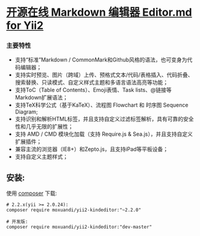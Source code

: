 [开源在线 Markdown 编辑器 Editor.md for Yii2](https://pandao.github.io/editor.md/)
================

### 主要特性

- 支持“标准”Markdown / CommonMark和Github风格的语法，也可变身为代码编辑器；
- 支持实时预览、图片（跨域）上传、预格式文本/代码/表格插入、代码折叠、搜索替换、只读模式、自定义样式主题和多语言语法高亮等功能；
- 支持ToC（Table of Contents）、Emoji表情、Task lists、@链接等Markdown扩展语法；
- 支持TeX科学公式（基于KaTeX）、流程图 Flowchart 和 时序图 Sequence Diagram;
- 支持识别和解析HTML标签，并且支持自定义过滤标签解析，具有可靠的安全性和几乎无限的扩展性；
- 支持 AMD / CMD 模块化加载（支持 Require.js & Sea.js），并且支持自定义扩展插件；
- 兼容主流的浏览器（IE8+）和Zepto.js，且支持iPad等平板设备；
- 支持自定义主题样式；


安装:
------------
使用 [composer](http://getcomposer.org/download/) 下载:
```
# 2.2.x(yii >= 2.0.24):
composer require moxuandi/yii2-kindeditor:"~2.2.0"

# 开发版:
composer require moxuandi/yii2-kindeditor:"dev-master"
```

